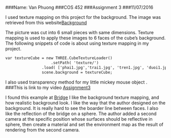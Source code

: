 ###Name: Van Phuong
###COS 452
###Assignment 3
###11/07/2016I used texture mapping on this project for the background. The image was retrieved from this website[Background](http://cdn.allwallpaper.in/wallpapers/1920x1509/15794/3d-abstract-artwork-design-tunnels-1920x1509-wallpaper.jpg)The picture was cut into 6 small pieces with same dimensions. Texture mapping is used to apply these images to 6 faces of the cube’s background.The following snippets of code is about using texture mapping in my project. ```htmlvar textureCube = new THREE.CubeTextureLoader()					.setPath( 'texture/')				.load( ['phai1.jpg','trai1.jpg', 'tren1.jpg', 'duoi1.jpg', 'truoc1.jpg', 'duoi1.jpg' ] );				scene.background = textureCube;```
I also used transparency method for my little mickey mouse object .
###This is link to my video [Assignment3](https://www.youtube.com/watch?v=e5sCPxBrglU)I found this example at [Bridge]( https://threejs.org/examples/#webgl_materials_envmaps)I like the background texture mapping, and how realistic background look. I like the way that the author designed on the background. It is really hard to see the boarder line between faces. I also like the reflection of the bridge on a sphere. The author added a second camera at the specific position whose surfaces should be reflective in sphere, then create a material and set the environment map as the result of rendering from the second camera. 